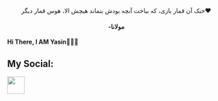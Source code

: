 <p align="center">  خنک آن قمار بازی، که بباخت آنچه بودش بنماند هیچش الا، هوس قمار دیگر❤️
</p>

 <h4 align="center">-مولانا</h4>


 **Hi There, I AM Yasin🙋🏻‍♂️**
<h2>My Social: </h2> 
<a href='https://t.me/yasin0456'>
  <img align='left' style='height:40px;' src="https://upload.wikimedia.org/wikipedia/commons/thumb/8/82/Telegram_logo.svg/512px-Telegram_logo.svg.png?20220101141644" />
</a>
